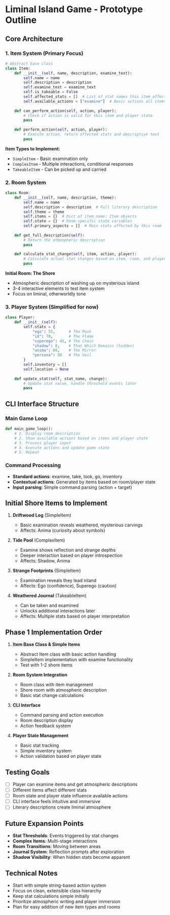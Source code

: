 # Liminal Island Game - Prototype Outline

## Core Architecture

### 1. Item System (Primary Focus)
```python
# Abstract base class
class Item:
    def __init__(self, name, description, examine_text):
        self.name = name
        self.description = description
        self.examine_text = examine_text
        self.is_takeable = False
        self.affected_stats = []  # List of stat names this item affects
        self.available_actions = ["examine"]  # Basic actions all items support
    
    def can_perform_action(self, action, player):
        # Check if action is valid for this item and player state
        pass
    
    def perform_action(self, action, player):
        # Execute action, return affected stats and descriptive text
        pass
```

**Item Types to Implement:**
- `SimpleItem` - Basic examination only
- `ComplexItem` - Multiple interactions, conditional responses
- `TakeableItem` - Can be picked up and carried

### 2. Room System
```python
class Room:
    def __init__(self, name, description, theme):
        self.name = name
        self.description = description  # Full literary description
        self.theme = theme
        self.items = {}  # Dict of item_name: Item objects
        self.state = {}  # Room-specific state variables
        self.primary_aspects = []  # Main stats affected by this room
    
    def get_full_description(self):
        # Return the atmospheric description
        pass
    
    def calculate_stat_change(self, item, action, player):
        # Calculate actual stat changes based on item, room, and player context
        pass
```

**Initial Room: The Shore**
- Atmospheric description of washing up on mysterious island
- 3-4 interactive elements to test item system
- Focus on liminal, otherworldly tone

### 3. Player System (Simplified for now)
```python
class Player:
    def __init__(self):
        self.stats = {
            "ego": 55,      # The Mask
            "id": 70,       # The Flame  
            "superego": 45, # The Chain
            "shadow": 0,    # That Which Remains (hidden)
            "anima": 60,    # The Mirror
            "persona": 50   # The Veil
        }
        self.inventory = []
        self.location = None
    
    def update_stat(self, stat_name, change):
        # Update stat value, handle threshold events later
        pass
```

## CLI Interface Structure

### Main Game Loop
```python
def main_game_loop():
    # 1. Display room description
    # 2. Show available actions based on items and player state
    # 3. Process player input
    # 4. Execute actions and update game state
    # 5. Repeat
```

### Command Processing
- **Standard actions**: examine, take, look, go, inventory
- **Contextual actions**: Generated by items based on room/player state
- **Input parsing**: Simple command parsing (action + target)

## Initial Shore Items to Implement

1. **Driftwood Log** (SimpleItem)
   - Basic examination reveals weathered, mysterious carvings
   - Affects: Anima (curiosity about symbols)

2. **Tide Pool** (ComplexItem)  
   - Examine shows reflection and strange depths
   - Deeper interaction based on player introspection
   - Affects: Shadow, Anima

3. **Strange Footprints** (SimpleItem)
   - Examination reveals they lead inland
   - Affects: Ego (confidence), Superego (caution)

4. **Weathered Journal** (TakeableItem)
   - Can be taken and examined
   - Unlocks additional interactions later
   - Affects: Multiple stats based on player interpretation

## Phase 1 Implementation Order

1. **Item Base Class & Simple Items**
   - Abstract Item class with basic action handling
   - SimpleItem implementation with examine functionality
   - Test with 1-2 shore items

2. **Room System Integration**
   - Room class with item management
   - Shore room with atmospheric description
   - Basic stat change calculations

3. **CLI Interface**
   - Command parsing and action execution
   - Room description display
   - Action feedback system

4. **Player State Management**
   - Basic stat tracking
   - Simple inventory system
   - Action validation based on player state

## Testing Goals

- [ ] Player can examine items and get atmospheric descriptions
- [ ] Different items affect different stats
- [ ] Room state and player state influence available actions
- [ ] CLI interface feels intuitive and immersive
- [ ] Literary descriptions create liminal atmosphere

## Future Expansion Points

- **Stat Thresholds**: Events triggered by stat changes
- **Complex Items**: Multi-stage interactions
- **Room Transitions**: Moving between areas
- **Journal System**: Reflection prompts after exploration
- **Shadow Visibility**: When hidden stats become apparent

## Technical Notes

- Start with simple string-based action system
- Focus on clean, extensible class hierarchy
- Keep stat calculations simple initially
- Prioritize atmospheric writing and player immersion
- Plan for easy addition of new item types and rooms
